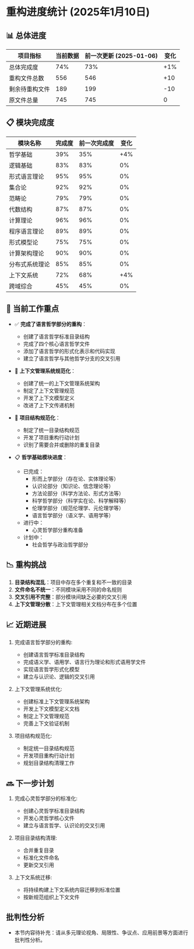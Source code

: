 # 重构进度统计 (2025年1月10日)

## 📊 总体进度

| 项目指标 | 当前数据 | 前一次更新 (2025-01-06) | 变化 |
|---------|----------|------------------------|------|
| 总体完成度 | 74% | 73% | +1% |
| 重构文件总数 | 556 | 546 | +10 |
| 剩余待重构文件 | 189 | 199 | -10 |
| 原文件总量 | 745 | 745 | 0 |

## 📋 模块完成度

| 模块名称 | 完成度 | 前一次完成度 | 变化 |
|---------|-------|------------|------|
| 哲学基础 | 39% | 35% | +4% |
| 逻辑基础 | 83% | 83% | 0% |
| 形式语言理论 | 95% | 95% | 0% |
| 集合论 | 92% | 92% | 0% |
| 范畴论 | 79% | 79% | 0% |
| 代数结构 | 87% | 87% | 0% |
| 计算理论 | 96% | 96% | 0% |
| 程序语言理论 | 89% | 89% | 0% |
| 形式模型论 | 75% | 75% | 0% |
| 计算架构理论 | 90% | 90% | 0% |
| 分布式系统理论 | 85% | 85% | 0% |
| 上下文系统 | 72% | 68% | +4% |
| 跨域综合 | 45% | 45% | 0% |

## 📌 当前工作重点

- ✅ **完成了语言哲学部分的重构**：
  - 创建了语言哲学标准目录结构
  - 完成了四个核心语言哲学文件
  - 添加了语言哲学的形式化表示和代码实现
  - 建立了语言哲学与其他哲学分支的交叉引用

- 🔄 **上下文管理系统规范化**：
  - 创建了统一的上下文管理系统架构
  - 制定了上下文管理规范
  - 开发了上下文模型定义
  - 改进了上下文传递机制

- 🔄 **项目结构规范化**：
  - 制定了统一目录结构规范
  - 开发了项目重构行动计划
  - 识别了需要合并或删除的重复目录

- 📋 **哲学基础模块进度**：
  - 已完成：
    - 形而上学部分（存在论、实体理论等）
    - 认识论部分（知识论、信念理论等）
    - 方法论部分（科学方法论、形式方法等）
    - 科学哲学部分（科学实在论、科学解释等）
    - 伦理学部分（规范伦理学、元伦理学等）
    - 语言哲学部分（语义学、语用学等）
  - 进行中：
    - 心灵哲学部分重构准备
  - 计划中：
    - 社会哲学与政治哲学部分

## 📉 重构挑战

1. **目录结构混乱**：项目中存在多个重复和不一致的目录
2. **文件命名不统一**：不同模块采用不同的命名规则
3. **交叉引用不完整**：部分模块间缺乏必要的交叉引用
4. **上下文管理分散**：上下文管理相关文档分布在多个位置

## 📈 近期进展

1. 完成语言哲学部分的重构:
   - 创建语言哲学标准目录结构
   - 完成语义学、语用学、语言行为理论和形式语用学文件
   - 实现语言哲学形式化模型
   - 建立与认识论、逻辑的交叉引用

2. 上下文管理系统优化:
   - 创建标准上下文管理系统架构
   - 开发上下文模型定义文档
   - 制定上下文管理规范
   - 完善上下文验证机制

3. 项目结构规范化:
   - 制定统一目录结构规范
   - 开发项目重构行动计划
   - 规划目录结构清理工作

## 🔜 下一步计划

1. 完成心灵哲学部分的标准化:
   - 创建心灵哲学标准目录结构
   - 开发心灵哲学核心文件
   - 建立与语言哲学、认识论的交叉引用

2. 项目目录结构清理:
   - 合并重复目录
   - 标准化文件命名
   - 更新交叉引用

3. 上下文系统迁移:
   - 将持续构建上下文系统内容迁移到标准位置
   - 按新规范组织上下文文件


## 批判性分析

- 本节内容待补充：请从多元理论视角、局限性、争议点、应用前景等方面进行批判性分析。

